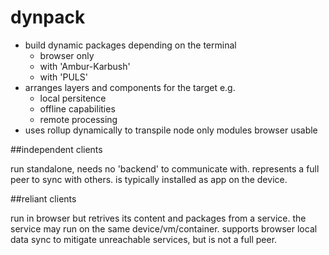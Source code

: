 dynpack
=======

* build dynamic packages depending on the terminal
    * browser only
    * with 'Ambur-Karbush'
    * with 'PULS'
* arranges layers and components for the target e.g.
    * local persitence
    * offline capabilities
    * remote processing
* uses rollup dynamically to transpile node only modules browser usable
 
##independent clients

run standalone, needs no 'backend' to communicate with. represents a full peer to sync with others.
is typically installed as app on the device.
 
##reliant clients

run in browser but retrives its content and packages from a service. the service may run on the same device/vm/container.
supports browser local data sync to mitigate unreachable services, but is not a full peer.

